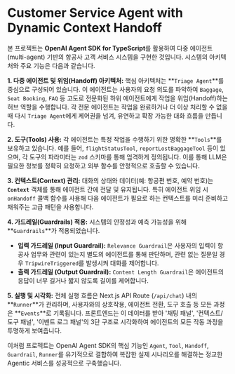 # Customer Service Agent with Dynamic Context Handoff

본 프로젝트는 **OpenAI Agent SDK for TypeScript**를 활용하여 다중 에이전트(multi-agent) 기반의 항공사 고객 서비스 시스템을 구현한 것입니다. 시스템의 아키텍처와 주요 기능은 다음과 같습니다.

**1. 다중 에이전트 및 위임(Handoff) 아키텍처:**
핵심 아키텍처는 **`Triage Agent`**를 중심으로 구성되어 있습니다. 이 에이전트는 사용자의 요청 의도를 파악하여 `Baggage`, `Seat Booking`, `FAQ` 등 고도로 전문화된 하위 에이전트에게 작업을 위임(Handoff)하는 허브 역할을 수행합니다. 각 전문 에이전트는 작업을 완료하거나 더 이상 처리할 수 없을 때 다시 `Triage Agent`에게 제어권을 넘겨, 유연하고 확장 가능한 대화 흐름을 만듭니다.

**2. 도구(Tools) 사용:**
각 에이전트는 특정 작업을 수행하기 위한 명확한 **`Tools`**를 보유하고 있습니다. 예를 들어, `flightStatusTool`, `reportLostBaggageTool` 등이 있으며, 각 도구의 파라미터는 `zod` 스키마를 통해 엄격하게 정의됩니다. 이를 통해 LLM은 필요한 정보를 정확히 요청하고 외부 함수를 안정적으로 호출할 수 있습니다.

**3. 컨텍스트(Context) 관리:**
대화의 상태와 데이터(예: 항공편 번호, 예약 번호)는 **`Context`** 객체를 통해 에이전트 간에 전달 및 유지됩니다. 특히 에이전트 위임 시 `onHandoff` 콜백 함수를 사용해 다음 에이전트가 필요로 하는 컨텍스트를 미리 준비하고 채워주는 고급 패턴을 사용합니다.

**4. 가드레일(Guardrails) 적용:**
시스템의 안정성과 예측 가능성을 위해 **`Guardrails`**가 적용되었습니다.

- **입력 가드레일 (Input Guardrail):** `Relevance Guardrail`은 사용자의 입력이 항공사 업무와 관련이 있는지 별도의 에이전트를 통해 판단하며, 관련 없는 질문일 경우 `TripwireTriggered`를 발생시켜 대화를 제어합니다.
- **출력 가드레일 (Output Guardrail):** `Content Length Guardrail`은 에이전트의 응답이 너무 길거나 짧지 않도록 길이를 제어합니다.


**5. 실행 및 시각화:**
전체 실행 흐름은 Next.js API Route (`/api/chat`) 내의 **`Runner`**가 관리하며, 사용자와의 상호작용, 에이전트 전환, 도구 호출 등 모든 과정은 **`Events`**로 기록됩니다. 프론트엔드는 이 데이터를 받아 '채팅 패널', '컨텍스트/도구 패널', '이벤트 로그 패널'의 3단 구조로 시각화하여 에이전트의 모든 작동 과정을 투명하게 보여줍니다.

이처럼 프로젝트는 OpenAI Agent SDK의 핵심 기능인 `Agent`, `Tool`, `Handoff`, `Guardrail`, `Runner`를 유기적으로 결합하여 복잡한 실제 시나리오를 해결하는 정교한 Agentic 서비스를 성공적으로 구축했습니다.